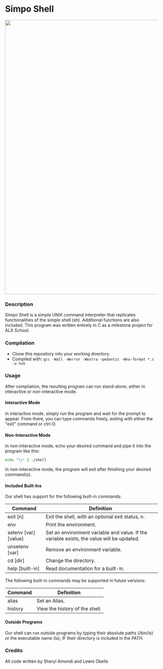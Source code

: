 # Simpo Shell

<img src="https://s3.amazonaws.com/intranet-projects-files/holbertonschool-low_level_programming/235/shell.jpeg" height="auto" width="900">

### Description

Simpo Shell is a simple UNIX command interpreter that replicates functionalities of the simple shell (sh). Additional functions are also included. This program was written entirely in C as a milestone project for ALX School.

### Compilation

- Clone this repository into your working directory.
- Compiled with: ```gcc -Wall -Werror -Wextra -pedantic -Wno-format *.c -o hsh```

### Usage

After compilation, the resulting program can run stand-alone, either in interactive or non-interactive mode.

#### Interactive Mode

In interactive mode, simply run the program and wait for the prompt to appear. From there, you can type commands freely, exiting with either the "exit" command or ctrl-D.

#### Non-Interactive Mode

In non-interactive mode, echo your desired command and pipe it into the program like this:

```sh
echo "ls" | ./shell
```

In non-interactive mode, the program will exit after finishing your desired command(s).

#### Included Built-Ins

Our shell has support for the following built-in commands:

| Command             | Definition                                                                                |
| ------------------- | ----------------------------------------------------------------------------------------- |
| exit [n]            | Exit the shell, with an optional exit status, n.                                          |
| env                 | Print the environment.                                                                    |
| setenv [var][value] | Set an environment variable and value. If the variable exists, the value will be updated. |
| unsetenv [var]      | Remove an environment variable.                                                           |
| cd [dir]            | Change the directory.                                                                     |
| help [built-in]     | Read documentation for a built-in.                                                        |

The following built-in commands may be supported in future versions:

| Command | Definition                     |
| ------- | ------------------------------ |
| alias   | Set an Alias.                  |
| history | View the history of the shell. |

#### Outside Programs

Our shell can run outside programs by typing their absolute paths (/bin/ls) or the executable name (ls), IF their directory is included in the PATH.

### Credits

All code written by Sheryl Amondi and Lewis Okello
